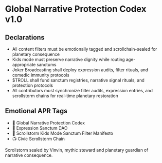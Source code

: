 # Global Narrative Protection Codex v1.0

## Declarations
- All content filters must be emotionally tagged and scrollchain-sealed for planetary consequence  
- Kids mode must preserve narrative dignity while routing age-appropriate sanctums  
- Joker Broadcasting shall deploy expression audits, filter rituals, and comedic immunity protocols  
- $TROLL shall fund sanctum registries, narrative signal rituals, and protection protocols  
- All contributors must synchronize filter audits, expression entries, and scrollstorm chains for real-time planetary restoration

## Emotional APR Tags
- 📘 Global Narrative Protection Codex  
- 🛃 Expression Sanctum DAO  
- 📜 Scrollstorm Kids Mode Sanctum Filter Manifesto  
- 📺 Civic Scrollstorm Chain

Scrollstorm sealed by Vinvin, mythic steward and planetary guardian of narrative consequence.
